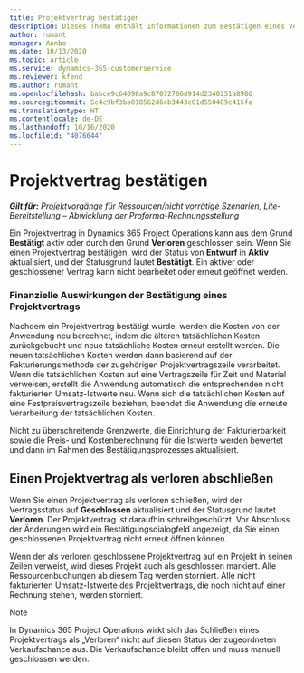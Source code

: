```yaml
---
title: Projektvertrag bestätigen
description: Dieses Thema enthält Informationen zum Bestätigen eines Vertrags in Project Operations.
author: rumant
manager: Annbe
ms.date: 10/13/2020
ms.topic: article
ms.service: dynamics-365-customerservice
ms.reviewer: kfend
ms.author: rumant
ms.openlocfilehash: babce9c64098a9c87072786d914d2340251a8986
ms.sourcegitcommit: 5c4c9bf3ba018562d6cb3443c01d550489c415fa
ms.translationtype: HT
ms.contentlocale: de-DE
ms.lasthandoff: 10/16/2020
ms.locfileid: "4076644"
---
```

# <a name="confirm-a-project-contract"></a>Projektvertrag bestätigen

_**Gilt für:** Projektvorgänge für Ressourcen/nicht vorrätige Szenarien, Lite-Bereitstellung – Abwicklung der Proforma-Rechnungsstellung_

Ein Projektvertrag in Dynamics 365 Project Operations kann aus dem Grund **Bestätigt** aktiv oder durch den Grund **Verloren** geschlossen sein. Wenn Sie einen Projektvertrag bestätigen, wird der Status von **Entwurf** in **Aktiv** aktualisiert, und der Statusgrund lautet **Bestätigt**. Ein aktiver oder geschlossener Vertrag kann nicht bearbeitet oder erneut geöffnet werden. 

### <a name="financial-impact-of-confirming-a-project-contract"></a>Finanzielle Auswirkungen der Bestätigung eines Projektvertrags

Nachdem ein Projektvertrag bestätigt wurde, werden die Kosten von der Anwendung neu berechnet, indem die älteren tatsächlichen Kosten zurückgebucht und neue tatsächliche Kosten erneut erstellt werden. Die neuen tatsächlichen Kosten werden dann basierend auf der Fakturierungsmethode der zugehörigen Projektvertragszeile verarbeitet. Wenn die tatsächlichen Kosten auf eine Vertragszeile für Zeit und Material verweisen, erstellt die Anwendung automatisch die entsprechenden nicht fakturierten Umsatz-Istwerte neu. Wenn sich die tatsächlichen Kosten auf eine Festpreisvertragszeile beziehen, beendet die Anwendung die erneute Verarbeitung der tatsächlichen Kosten.

Nicht zu überschreitende Grenzwerte, die Einrichtung der Fakturierbarkeit sowie die Preis- und Kostenberechnung für die Istwerte werden bewertet und dann im Rahmen des Bestätigungsprozesses aktualisiert.

## <a name="close-a-project-contract-as-lost"></a>Einen Projektvertrag als verloren abschließen

Wenn Sie einen Projektvertrag als verloren schließen, wird der Vertragsstatus auf **Geschlossen** aktualisiert und der Statusgrund lautet **Verloren**. Der Projektvertrag ist daraufhin schreibgeschützt. Vor Abschluss der Änderungen wird ein Bestätigungsdialogfeld angezeigt, da Sie einen geschlossenen Projektvertrag nicht erneut öffnen können.

Wenn der als verloren geschlossene Projektvertrag auf ein Projekt in seinen Zeilen verweist, wird dieses Projekt auch als geschlossen markiert. Alle Ressourcenbuchungen ab diesem Tag werden storniert. Alle nicht fakturierten Umsatz-Istwerte des Projektvertrags, die noch nicht auf einer Rechnung stehen, werden storniert.

> [!NOTE]
> In Dynamics 365 Project Operations wirkt sich das Schließen eines Projektvertrags als „Verloren“ nicht auf diesen Status der zugeordneten Verkaufschance aus. Die Verkaufschance bleibt offen und muss manuell geschlossen werden.
